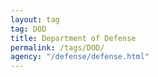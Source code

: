 ```yaml
---
layout: tag
tag: DOD
title: Department of Defense
permalink: /tags/DOD/
agency: "/defense/defense.html"
---
```

